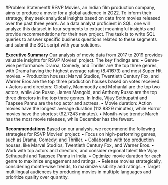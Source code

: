 #Problem Statement# 
RSVP Movies, an Indian film production company, aims to produce a movie for a global audience in 2022. To inform their strategy, they seek analytical insights based on data from movies released over the past three years. As a data analyst proficient in SQL, one will analyze this dataset in four segments to extract meaningful insights and provide recommendations for their new project.
The task is to write SQL queries to answer specific business questions related to these segments and submit the SQL script with your solutions.

**Executive Summary** 
Our analysis of movie data from 2017 to 2019 provides valuable insights for RSVP Movies' 
project. The key findings are: 
• Genre-wise performance: Drama, Comedy, and Thriller are the top three genres, 
with Drama having the highest average rating (8.41673) and most Super Hit movies. 
• Production houses: Marvel Studios, Twentieth Century Fox, and Warner Bros are the 
top three production houses based on votes received. 
• Actors and directors: Globally, Mammootty and Mohanlal are the top two actors, 
while Joe Russo, James Mangold, and Anthony Russo are the top three directors in 
the top three genres. In India, Vijay Sethupathi and Taapsee Pannu are the top actor 
and actress. 
• Movie duration: Action movies have the longest average duration (112.8829 
minutes), while Horror movies have the shortest (92.7243 minutes). 
• Month-wise trends: March has the most movie releases, while December has the 
fewest. 

**Recommendations** 
Based on our analysis, we recommend the following strategies for RSVP Movies' project: 
• Focus on high-performing genres, such as Drama, Comedy, and Thriller. 
• Collaborate with top production houses, like Marvel Studios, Twentieth Century Fox, 
and Warner Bros. 
• Work with top actors and directors, and consider regional talent like Vijay Sethupathi 
and Taapsee Pannu in India. 
• Optimize movie duration for each genre to maximize engagement and ratings. 
• Release movies strategically, considering month-wise trends, to maximize visibility 
and ratings. 
• Target multilingual audiences by producing movies in multiple languages and 
prioritize quality over quantity.


